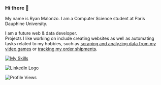 ### Hi there 👋

My name is Ryan Malonzo. I am a Computer Science student at Paris Dauphine University.

I am a future web & data developer.  
Projects I like working on include creating websites as well as automating tasks related to my hobbies, such as [scraping and analyzing data from my video games](https://github.com/yusa-ai/genshin-pity-counter) or [tracking my order shipments](https://github.com/yusa-ai/package-tracker).

[![My Skills](https://skillicons.dev/icons?i=figma,html,css,js,php,postgresql,react,firebase,python&perline=3)](https://skillicons.dev)

<a href="https://www.linkedin.com/in/ryan-malonzo/">
  <img alt="LinkedIn Logo" src="https://img.shields.io/badge/LinkedIn-0077B5?style=for-the-badge&logo=linkedin&logoColor=white" />
</a>

![Profile Views](https://komarev.com/ghpvc/?username=yusa-ai) 
